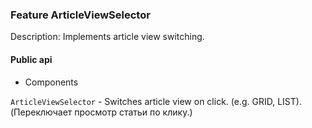 ### Feature ArticleViewSelector

Description: Implements article view switching.

#### Public api

- Components

`ArticleViewSelector` - Switches article view on click. (e.g. GRID, LIST). (Переключает просмотр статьи по клику.)
